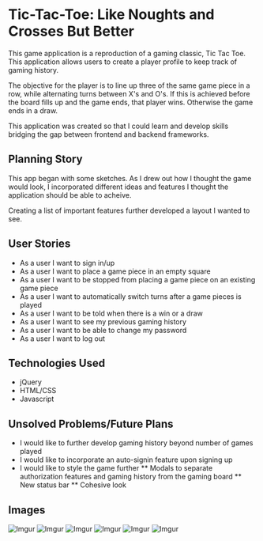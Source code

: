 
# Tic-Tac-Toe: Like Noughts and Crosses But Better
This game application is a reproduction of a gaming classic, Tic Tac Toe. This application allows users to create a player profile to keep track of gaming history.

The objective for the player is to line up three of the same game piece in a row, while alternating turns between X's and O's. If this is achieved before the board fills up and the game ends, that player wins. Otherwise the game ends in a draw.

This application was created so that I could learn and develop skills bridging the gap between frontend and backend frameworks.

## Planning Story
This app began with some sketches. As I drew out how I thought the game would look, I incorporated different ideas and features I thought the application should be able to acheive.

Creating a list of important features further developed a layout I wanted to see.

 ## User Stories
* As a user I want to sign in/up
* As a user I want to place a game piece in an empty square
* As a user I want to be stopped from placing a game piece on an existing game piece
* As a user I want to automatically switch turns after a game pieces is played
* As a user I want to be told when there is a win or a draw
* As a user I want to see my previous gaming history
* As a user I want to be able to change my password
* As a user I want to log out

## Technologies Used
* jQuery
* HTML/CSS
* Javascript

## Unsolved Problems/Future Plans
* I would like to further develop gaming history beyond number of games played
* I would like to incorporate an auto-signin feature upon signing up
* I would like to style the game further
** Modals to separate authorization features and gaming history from the gaming board
** New status bar
** Cohesive look

## Images
![Imgur](https://i.imgur.com/iKOyEux.jpg)
![Imgur](https://i.imgur.com/349sfAw.jpg)
![Imgur](https://i.imgur.com/muNfqFc.jpg)
![Imgur](https://i.imgur.com/HkAZKju.jpg)
![Imgur](https://i.imgur.com/FRa8kZ6.jpg)
![Imgur](https://i.imgur.com/Rcgo8Xe.jpg)
